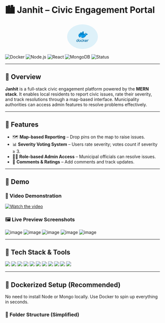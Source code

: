 # 🏙️ Janhit – Civic Engagement Portal

<p align="center">
  <img src="./screenshots/docker.png" alt="Docker Logo" width="100" style="border-radius: 50%;"/>
</p>

![Docker](https://img.shields.io/badge/Dockerized-Full%20Stack-blue?logo=docker)
![Node.js](https://img.shields.io/badge/Backend-Node.js-green?logo=node.js)
![React](https://img.shields.io/badge/Frontend-React-blue?logo=react)
![MongoDB](https://img.shields.io/badge/Database-MongoDB-brightgreen?logo=mongodb)
![Status](https://img.shields.io/badge/Status-Active-success)

---

## 📖 Overview

**Janhit** is a full-stack civic engagement platform powered by the **MERN stack**. It enables local residents to report civic issues, rate their severity, and track resolutions through a map-based interface. Municipality authorities can access admin features to resolve problems effectively.

---

## 🌟 Features

- 🗺️ **Map-based Reporting** – Drop pins on the map to raise issues.
- 📊 **Severity Voting System** – Users rate severity; votes count if severity ≥ 3.
- 🧑‍💼 **Role-based Admin Access** – Municipal officials can resolve issues.
- 💬 **Comments & Ratings** – Add comments and track updates.

---

## 🚀 Demo

### 🎥 Video Demonstration

[![Watch the video](https://img.youtube.com/vi/VIDEO_ID/maxresdefault.jpg)](https://www.youtube.com/watch?v=VIDEO_ID)

### 🖼️ Live Preview Screenshots

![image](https://github.com/user-attachments/assets/c76bc122-98c4-4adf-9502-d47b2ee9e2b3)
![image](https://github.com/user-attachments/assets/2369af92-03aa-4c2b-9574-96d1a662fdf8)
![image](https://github.com/user-attachments/assets/fa27ddcd-0081-42f3-87b6-d2a924cd4e83)
![image](https://github.com/user-attachments/assets/be75a3d2-7060-40a0-9356-400a89583cdd)
![image](https://github.com/user-attachments/assets/bffd4cd4-d8e3-4efb-a6a4-57fd35022875)

---

## 🧰 Tech Stack & Tools

<p align="left">
  <img src="https://img.shields.io/badge/React-20232A?style=for-the-badge&logo=react&logoColor=61DAFB"/>
  <img src="https://img.shields.io/badge/Vite-646CFF?style=for-the-badge&logo=vite&logoColor=white"/>
  <img src="https://img.shields.io/badge/TypeScript-007ACC?style=for-the-badge&logo=typescript&logoColor=white"/>
  <img src="https://img.shields.io/badge/TailwindCSS-38B2AC?style=for-the-badge&logo=tailwind-css&logoColor=white"/>
  <img src="https://img.shields.io/badge/Leaflet-199900?style=for-the-badge&logo=leaflet&logoColor=white"/>
  <img src="https://img.shields.io/badge/Node.js-339933?style=for-the-badge&logo=nodedotjs&logoColor=white"/>
  <img src="https://img.shields.io/badge/Express.js-000000?style=for-the-badge&logo=express&logoColor=white"/>
  <img src="https://img.shields.io/badge/MongoDB-47A248?style=for-the-badge&logo=mongodb&logoColor=white"/>
  <img src="https://img.shields.io/badge/JWT-000000?style=for-the-badge&logo=jsonwebtokens&logoColor=white"/>
  <img src="https://img.shields.io/badge/REST_API-FF6C37?style=for-the-badge&logo=fastapi&logoColor=white"/>
  <img src="https://img.shields.io/badge/Docker-2496ED?style=for-the-badge&logo=docker&logoColor=white"/>
</p>

---

## 🐳 Dockerized Setup (Recommended)

No need to install Node or Mongo locally. Use Docker to spin up everything in seconds.

### 📁 Folder Structure (Simplified)


